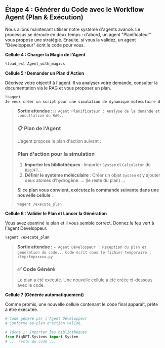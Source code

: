 ## Étape 4 : Générer du Code avec le Workflow Agent (Plan & Exécution)

Nous allons maintenant utiliser notre système d'agents avancé. Le processus se déroule en deux temps : d'abord, un agent "Planificateur" vous propose une stratégie. Ensuite, si vous la validez, un agent "Développeur" écrit le code pour vous.

**Cellule 4 : Charger la Magic de l'Agent**

```python
%load_ext Agent_with_magics
```

**Cellule 5 : Demander un Plan d'Action**

Décrivez votre objectif à l'agent. Il va analyser votre demande, consulter la documentation via le RAG et vous proposer un plan.

```python
%%agent
Je veux créer un script pour une simulation de dynamique moléculaire d'une molécule H2.
```

> **Sortie attendue :**
> `🧠 Agent Planificateur : Analyse de la demande et consultation du RAG...`
> ### 📋 Plan de l'Agent
> L'agent propose le plan d'action suivant :
> ### Plan d'action pour la simulation
> 1.  **Importer les bibliothèques** : Importer `System` et `Calculator` de `BigDFT`...
> 2.  **Définir le système moléculaire** : Créer un objet `System` et y ajouter deux atomes d'hydrogène.
>     ... (le reste du plan) ...
>
> **Si ce plan vous convient, exécutez la commande suivante dans une nouvelle cellule :**
> ```
> %agent /execute_plan
> ```

**Cellule 6 : Valider le Plan et Lancer la Génération**

Vous avez examiné le plan et il vous semble correct. Donnez le feu vert à l'agent Développeur.

```python
%agent /execute_plan
```

> **Sortie attendue :**
> `✍️ Agent Développeur : Réception du plan et génération du code...`
> `Code écrit dans le fichier temporaire : /tmp/tmpxxxxx.py`
> ### ✅ Code Généré
> Le plan a été exécuté. Une nouvelle cellule a été créée ci-dessous avec le code.

**Cellule 7 (Générée automatiquement)**

Comme promis, une nouvelle cellule contenant le code final apparaît, prête à être exécutée.

```python
# Code généré par l'Agent Développeur
# Conforme au plan d'action validé.

# Tâche 1: Importer les bibliothèques
from BigDFT.Systems import System
# ... reste du code ...
```
